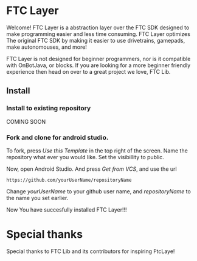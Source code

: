 # FTC Layer

Welcome!
FTC Layer is a abstraction layer over the FTC SDK designed to make programming easier
and less time consuming. FTC Layer optimizes The original FTC SDK by making it easier to use drivetrains, gamepads, make autonomouses, and more!

FTC Layer is not designed for beginner programmers, nor is it compatible with OnBotJava, or blocks. If you are looking for a more beginner friendly experience then head on over to a great project we love, FTC Lib.

## Install


### Install to existing repository
COMING SOON
### Fork and clone for android studio.
To fork, press *Use this Template* in the top right of the screen.
Name the repository what ever you would like. Set the visibillity to public.

Now, open Android Studio. And press *Get from VCS*, and use the url
```
https://github.com/yourUserName/repositoryName
```
Change *yourUserName* to your github user name, and *repositoryName* to the name you set earlier.

Now You have succesfully installed FTC Layer!!!

# Special thanks
Special thanks to FTC Lib and its contributors for inspiring FtcLaye!

